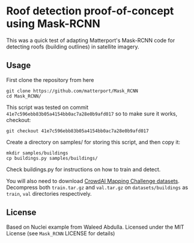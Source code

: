 # Roof detection proof-of-concept using Mask-RCNN

This was a quick test of adapting Matterport's Mask-RCNN code for detecting
roofs (building outlines) in satellite imagery.

## Usage

First clone the repository from here

    git clone https://github.com/matterport/Mask_RCNN
    cd Mask_RCNN/

This script was tested on commit `41e7c596ebb83b05a4154bb0ac7a28e0b9afd017`
so to make sure it works, checkout:

    git checkout 41e7c596ebb83b05a4154bb0ac7a28e0b9afd017

Create a directory on samples/ for storing this script, and then copy it:

    mkdir samples/buildings
    cp buildings.py samples/buildings/

Check buildings.py for instructions on how to train and detect.

You will also need to download [CrowdAI Mapping Challenge
datasets](https://www.crowdai.org/challenges/mapping-challenge/dataset_files).
Decompress both `train.tar.gz` and `val.tar.gz` on
`datasets/buildings` as `train`, `val` directories respectively.

## License

Based on Nuclei example from Waleed Abdulla.
Licensed under the MIT License (see `Mask_RCNN` LICENSE for details)
